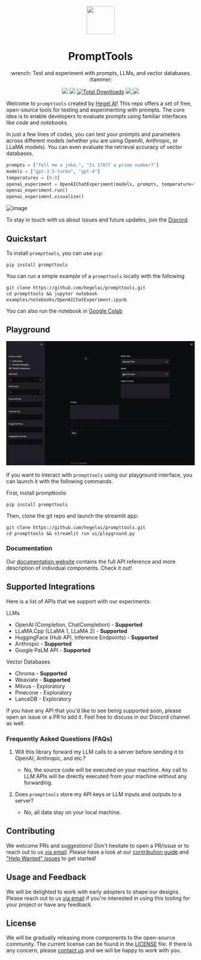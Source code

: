 <p align="center">
  <a href="https://hegel-ai.com"><img src="https://upload.wikimedia.org/wikipedia/commons/5/51/Owl_of_Minerva.svg" width="75" height="75"></a>
</p>
<h1 align="center">
 PromptTools
</h1>
<p align="center">
:wrench: Test and experiment with prompts, LLMs, and vector databases. :hammer:
<p align="center">
  <a href="http://prompttools.readthedocs.io/"><img src="https://img.shields.io/badge/View%20Documentation-Docs-yellow"></a>
  <a href="https://discord.gg/7KeRPNHGdJ"><img src="https://img.shields.io/badge/Join%20our%20community-Discord-blue"></a>
  <a href="https://pepy.tech/project/prompttools" target="_blank"><img src="https://pepy.tech/badge/prompttools" alt="Total Downloads"/></a>
  <a href="https://github.com/hegelai/prompttools">
      <img src="https://img.shields.io/github/stars/hegelai/prompttools" />
  </a>
  <a href="https://twitter.com/hegel_ai"><img src="https://img.shields.io/twitter/follow/Hegel_AI?style=social"></a>
</p>


Welcome to `prompttools` created by [Hegel AI](https://hegel-ai.com/)! This repo offers a set of free, open-source tools for testing and experimenting with prompts. The core idea is to enable developers to evaluate prompts using familiar interfaces like _code_ and _notebooks_.

In just a few lines of codes, you can test your prompts and parameters across different models (whether you are using
OpenAI, Anthropic, or LLaMA models). You can even evaluate the retrieval accuracy of vector databases.

```python
prompts = ["Tell me a joke.", "Is 17077 a prime number?"]
models = ["gpt-3.5-turbo", "gpt-4"]
temperatures = [0.0]
openai_experiment = OpenAIChatExperiment(models, prompts, temperature=temperatures)
openai_experiment.run()
openai_experiment.visualize()
```


![image](img/demo.gif)

To stay in touch with us about issues and future updates, join the [Discord](https://discord.gg/7KeRPNHGdJ).

## Quickstart

To install `prompttools`, you can use `pip`:

```
pip install prompttools
```

You can run a simple example of a `prompttools` locally with the following

```
git clone https://github.com/hegelai/prompttools.git
cd prompttools && jupyter notebook examples/notebooks/OpenAIChatExperiment.ipynb
```

You can also run the notebook in [Google Colab](https://colab.research.google.com/drive/1YVcpBew8EqbhXFN8P5NaFrOIqc1FKWeS?usp=sharing)

## Playground

<p align="center">
  <img src="img/playground.gif">
</p>

If you want to interact with `prompttools` using our playground interface, you can launch it with the following commands.

First, install prompttools:

```
pip install prompttools
```

Then, clone the git repo and launch the streamlit app:

```
git clone https://github.com/hegelai/prompttools.git
cd prompttools && streamlit run ui/playground.py
```

### Documentation

Our [documentation website](https://prompttools.readthedocs.io/en/latest/index.html) contains the full API reference
and more description of individual components. Check it out!

## Supported Integrations

Here is a list of APIs that we support with our experiments:

LLMs
- OpenAI (Completion, ChatCompletion) - **Supported**
- LLaMA.Cpp (LLaMA 1, LLaMA 2) - **Supported**
- HuggingFace (Hub API, Inference Endpoints) - **Supported**
- Anthropic - **Supported**
- Google PaLM API - **Supported**

Vector Databases
- Chroma - **Supported**
- Weaviate - **Supported**
- Milvus - Exploratory
- Pinecone - Exploratory
- LanceDB - Exploratory

If you have any API that you'd like to see being supported soon, please open an issue or
a PR to add it. Feel free to discuss in our Discord channel as well.

### Frequently Asked Questions (FAQs)

1. Will this library forward my LLM calls to a server before sending it to OpenAI, Anthropic, and etc.?
    - No, the source code will be executed on your machine. Any call to LLM APIs will be directly executed from your machine without any forwarding.

2. Does `prompttools` store my API keys or LLM inputs and outputs to a server?
    - No, all data stay on your local machine.

## Contributing

We welcome PRs and suggestions! Don't hesitate to open a PR/issue or to reach out to us [via email](mailto:team@hegel-ai.com).
Please have a look at our [contribution guide](CONTRIBUTING.md) and
["Help Wanted" issues](https://github.com/hegelai/prompttools/issues?q=is%3Aopen+is%3Aissue+label%3A%22help+wanted%22) to get started!

## Usage and Feedback

We will be delighted to work with early adopters to shape our designs. Please reach out to us [via email](mailto:team@hegel-ai.com) if you're
interested in using this tooling for your project or have any feedback.

## License

We will be gradually releasing more components to the open-source community. The current license can be found in the  [LICENSE](LICENSE) file. If there is any concern, please [contact us](mailto:eam@hegel-ai.com) and we will be happy to work with you.
